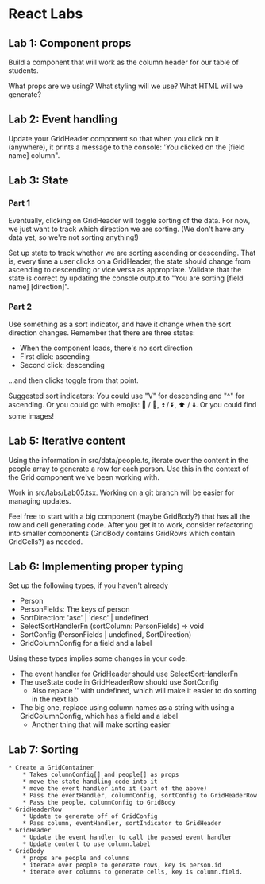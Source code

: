 # React Labs

## Lab 1: Component props

Build a component that will work as the column header for our table of students.

What props are we using?
What styling will we use?
What HTML will we generate?

## Lab 2: Event handling

Update your GridHeader component so that when you click on it (anywhere), it prints a message to the console: 'You clicked on the [field name] column".

## Lab 3: State

### Part 1

Eventually, clicking on GridHeader will toggle sorting of the data. For now, we just want to track which direction we are sorting. (We don't have any data yet, so we're not sorting anything!)

Set up state to track whether we are sorting ascending or descending. That is, every time a user clicks on a GridHeader, the state should change from ascending to descending or vice versa as appropriate. Validate that the state is correct by updating the console output to "You are sorting [field name] [direction]".

### Part 2

Use something as a sort indicator, and have it change when the sort direction changes. Remember that there are three states:

- When the component loads, there's no sort direction
- First click: ascending
- Second click: descending

...and then clicks toggle from that point.

Suggested sort indicators: You could use "V" for descending and "^" for ascending. Or you could go with emojis: 🔼 / 🔽, ⏫ / ⏬, ⬆️ / ⬇️. Or you could find some images!

## Lab 5: Iterative content

Using the information in src/data/people.ts, iterate over the content in the people array to generate a row for each person. Use this in the context of the Grid component we've been working with.

Work in src/labs/Lab05.tsx. Working on a git branch will be easier for managing updates.

Feel free to start with a big component (maybe GridBody?) that has all the row and cell generating code. After you get it to work, consider refactoring into smaller components (GridBody contains GridRows which contain GridCells?) as needed.

## Lab 6: Implementing proper typing

Set up the following types, if you haven't already

- Person
- PersonFields: The keys of person
- SortDirection: 'asc' | 'desc' | undefined
- SelectSortHandlerFn (sortColumn: PersonFields) => void
- SortConfig (PersonFields | undefined, SortDirection)
- GridColumnConfig for a field and a label

Using these types implies some changes in your code:

- The event handler for GridHeader should use SelectSortHandlerFn
- The useState code in GridHeaderRow should use SortConfig
  - Also replace '' with undefined, which will make it easier to do sorting in the next lab
- The big one, replace using column names as a string with using a GridColumnConfig, which has a field and a label
  - Another thing that will make sorting easier

## Lab 7: Sorting

    * Create a GridContainer
    	* Takes columnConfig[] and people[] as props
    	* move the state handling code into it
    	* move the event handler into it (part of the above)
    	* Pass the eventHandler, columnConfig, sortConfig to GridHeaderRow
    	* Pass the people, columnConfig to GridBody
    * GridHeaderRow
    	* Update to generate off of GridConfig
    	* Pass column, eventHandler, sortIndicator to GridHeader
    * GridHeader
    	* Update the event handler to call the passed event handler
    	* Update content to use column.label
    * GridBody
    	* props are people and columns
    	* iterate over people to generate rows, key is person.id
    	* iterate over columns to generate cells, key is column.field.
